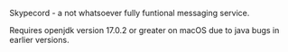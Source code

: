Skypecord - a not whatsoever fully funtional messaging service.

Requires openjdk version 17.0.2 or greater on macOS due to java bugs in earlier versions.